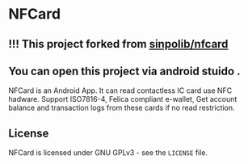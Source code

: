# NFCard
## !!! This project forked from [sinpolib/nfcard](https://github.com/sinpolib/nfcard)
## You can open this project via android stuido .

NFCard is an Android App. It can read contactless IC card use NFC hadware. Support ISO7816-4, Felica compliant e-wallet, Get account balance and transaction logs from these cards if no read restriction.


License
-------
NFCard is licensed under GNU GPLv3 - see the ``LICENSE`` file.
